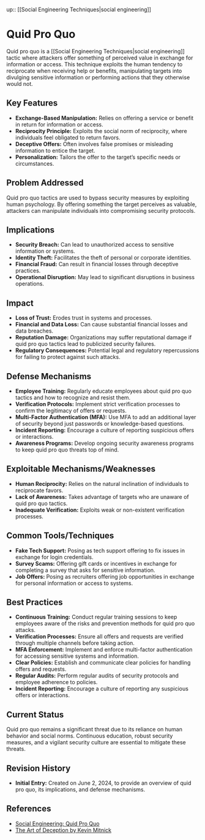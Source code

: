 up:: [[Social Engineering Techniques|social engineering]]
# Quid Pro Quo

Quid pro quo is a [[Social Engineering Techniques|social engineering]] tactic where attackers offer something of perceived value in exchange for information or access. This technique exploits the human tendency to reciprocate when receiving help or benefits, manipulating targets into divulging sensitive information or performing actions that they otherwise would not.

## Key Features

- **Exchange-Based Manipulation:** Relies on offering a service or benefit in return for information or access.
- **Reciprocity Principle:** Exploits the social norm of reciprocity, where individuals feel obligated to return favors.
- **Deceptive Offers:** Often involves false promises or misleading information to entice the target.
- **Personalization:** Tailors the offer to the target’s specific needs or circumstances.

## Problem Addressed

Quid pro quo tactics are used to bypass security measures by exploiting human psychology. By offering something the target perceives as valuable, attackers can manipulate individuals into compromising security protocols.

## Implications

- **Security Breach:** Can lead to unauthorized access to sensitive information or systems.
- **Identity Theft:** Facilitates the theft of personal or corporate identities.
- **Financial Fraud:** Can result in financial losses through deceptive practices.
- **Operational Disruption:** May lead to significant disruptions in business operations.

## Impact

- **Loss of Trust:** Erodes trust in systems and processes.
- **Financial and Data Loss:** Can cause substantial financial losses and data breaches.
- **Reputation Damage:** Organizations may suffer reputational damage if quid pro quo tactics lead to publicized security failures.
- **Regulatory Consequences:** Potential legal and regulatory repercussions for failing to protect against such attacks.

## Defense Mechanisms

- **Employee Training:** Regularly educate employees about quid pro quo tactics and how to recognize and resist them.
- **Verification Protocols:** Implement strict verification processes to confirm the legitimacy of offers or requests.
- **Multi-Factor Authentication (MFA):** Use MFA to add an additional layer of security beyond just passwords or knowledge-based questions.
- **Incident Reporting:** Encourage a culture of reporting suspicious offers or interactions.
- **Awareness Programs:** Develop ongoing security awareness programs to keep quid pro quo threats top of mind.

## Exploitable Mechanisms/Weaknesses

- **Human Reciprocity:** Relies on the natural inclination of individuals to reciprocate favors.
- **Lack of Awareness:** Takes advantage of targets who are unaware of quid pro quo tactics.
- **Inadequate Verification:** Exploits weak or non-existent verification processes.

## Common Tools/Techniques

- **Fake Tech Support:** Posing as tech support offering to fix issues in exchange for login credentials.
- **Survey Scams:** Offering gift cards or incentives in exchange for completing a survey that asks for sensitive information.
- **Job Offers:** Posing as recruiters offering job opportunities in exchange for personal information or access to systems.

## Best Practices

- **Continuous Training:** Conduct regular training sessions to keep employees aware of the risks and prevention methods for quid pro quo attacks.
- **Verification Processes:** Ensure all offers and requests are verified through multiple channels before taking action.
- **MFA Enforcement:** Implement and enforce multi-factor authentication for accessing sensitive systems and information.
- **Clear Policies:** Establish and communicate clear policies for handling offers and requests.
- **Regular Audits:** Perform regular audits of security protocols and employee adherence to policies.
- **Incident Reporting:** Encourage a culture of reporting any suspicious offers or interactions.

## Current Status

Quid pro quo remains a significant threat due to its reliance on human behavior and social norms. Continuous education, robust security measures, and a vigilant security culture are essential to mitigate these threats.

## Revision History

- **Initial Entry:** Created on June 2, 2024, to provide an overview of quid pro quo, its implications, and defense mechanisms.


## References

- [Social Engineering: Quid Pro Quo](https://www.csoonline.com/article/2124681/what-is-quid-pro-quo.html)
- [The Art of Deception by Kevin Mitnick](https://www.goodreads.com/book/show/615.The_Art_of_Deception)
